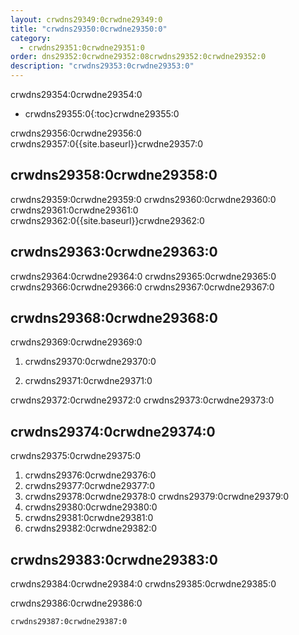 ```yaml
---
layout: crwdns29349:0crwdne29349:0
title: "crwdns29350:0crwdne29350:0"
category:
  - crwdns29351:0crwdne29351:0
order: dns29352:0crwdne29352:08crwdns29352:0crwdne29352:0
description: "crwdns29353:0crwdne29353:0"
---
```

crwdns29354:0crwdne29354:0

* crwdns29355:0{:toc}crwdne29355:0

crwdns29356:0crwdne29356:0 crwdns29357:0{{site.baseurl}}crwdne29357:0

## crwdns29358:0crwdne29358:0

crwdns29359:0crwdne29359:0 crwdns29360:0crwdne29360:0 crwdns29361:0crwdne29361:0 crwdns29362:0{{site.baseurl}}crwdne29362:0

## crwdns29363:0crwdne29363:0

crwdns29364:0crwdne29364:0 crwdns29365:0crwdne29365:0 crwdns29366:0crwdne29366:0 crwdns29367:0crwdne29367:0

## crwdns29368:0crwdne29368:0

crwdns29369:0crwdne29369:0

1. crwdns29370:0crwdne29370:0

2. crwdns29371:0crwdne29371:0

crwdns29372:0crwdne29372:0 crwdns29373:0crwdne29373:0

## crwdns29374:0crwdne29374:0

crwdns29375:0crwdne29375:0

1. crwdns29376:0crwdne29376:0
2. crwdns29377:0crwdne29377:0
3. crwdns29378:0crwdne29378:0 crwdns29379:0crwdne29379:0
4. crwdns29380:0crwdne29380:0
5. crwdns29381:0crwdne29381:0
6. crwdns29382:0crwdne29382:0

## crwdns29383:0crwdne29383:0

crwdns29384:0crwdne29384:0 crwdns29385:0crwdne29385:0

crwdns29386:0crwdne29386:0

    crwdns29387:0crwdne29387:0